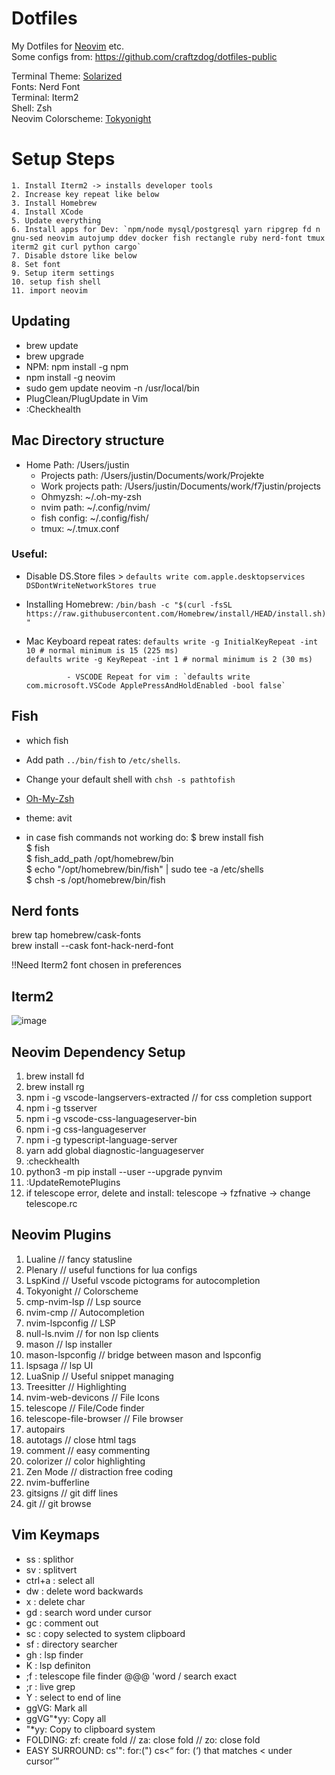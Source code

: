 # Dotfiles
My Dotfiles for [Neovim](https://neovim.io/) etc. <br>
Some configs from: https://github.com/craftzdog/dotfiles-public

Terminal Theme: [Solarized](https://github.com/mbadolato/iTerm2-Color-Schemes/blob/master/schemes/Solarized%20Dark%20-%20Patched.itermcolors)<br>
Fonts: Nerd Font<br>
Terminal: Iterm2<br>
Shell: Zsh<br>
Neovim Colorscheme: [Tokyonight](https://github.com/folke/tokyonight.nvim)

# Setup Steps
	1. Install Iterm2 -> installs developer tools
	2. Increase key repeat like below
	3. Install Homebrew
	4. Install XCode
	5. Update everything
	6. Install apps for Dev: `npm/node mysql/postgresql yarn ripgrep fd n gnu-sed neovim autojump ddev docker fish rectangle ruby nerd-font tmux iterm2 git curl python cargo`
	7. Disable dstore like below
	8. Set font
	9. Setup iterm settings
	10. setup fish shell
	11. import neovim

## Updating
- brew update<br>
- brew upgrade<br>
- NPM: npm install -g npm
- npm install -g neovim
- sudo gem update neovim -n /usr/local/bin
- PlugClean/PlugUpdate in Vim
- :Checkhealth

## Mac Directory structure
- Home Path: /Users/justin
  - Projects path: /Users/justin/Documents/work/Projekte
  - Work projects path: /Users/justin/Documents/work/f7justin/projects
  - Ohmyzsh: ~/.oh-my-zsh
  - nvim path: ~/.config/nvim/
  - fish config: ~/.config/fish/
  - tmux: ~/.tmux.conf

### Useful:
- Disable DS.Store files > `defaults write com.apple.desktopservices DSDontWriteNetworkStores true`<br>

- Installing Homebrew: `/bin/bash -c "$(curl -fsSL https://raw.githubusercontent.com/Homebrew/install/HEAD/install.sh)"`<br>

- Mac Keyboard repeat rates: `defaults write -g InitialKeyRepeat -int 10 # normal minimum is 15 (225 ms)`<br>
                             `defaults write -g KeyRepeat -int 1 # normal minimum is 2 (30 ms)`
			     
			   - VSCODE Repeat for vim : `defaults write com.microsoft.VSCode ApplePressAndHoldEnabled -bool false`

  
## Fish
 - which fish
 - Add path `../bin/fish` to `/etc/shells`.
 - Change your default shell with `chsh -s pathtofish`

 - [Oh-My-Zsh](https://github.com/ohmyzsh/ohmyzsh)
 - theme: avit
 - in case fish commands not working do: 
	$ brew install fish<br>
	$ fish<br>
	$ fish_add_path /opt/homebrew/bin<br>
	$ echo "/opt/homebrew/bin/fish" | sudo tee -a /etc/shells<br>
	$ chsh -s /opt/homebrew/bin/fish<br>

## Nerd fonts 
brew tap homebrew/cask-fonts<br>
brew install --cask font-hack-nerd-font

!!Need Iterm2 font chosen in preferences

## Iterm2
![image](https://user-images.githubusercontent.com/56719370/123977482-4edcb480-d9bf-11eb-80c8-b32196ef8013.png)

## Neovim Dependency Setup
1. brew install fd
2. brew install rg
3. npm i -g vscode-langservers-extracted // for css completion support
4. npm i -g tsserver
5. npm i -g vscode-css-languageserver-bin
6. npm i -g css-languageserver
7. npm i -g typescript-language-server
8. yarn add global diagnostic-languageserver
9. :checkhealth
10. python3 -m pip install --user --upgrade pynvim
11. :UpdateRemotePlugins
12. if telescope error, delete and install: telescope -> fzfnative -> change telescope.rc

## Neovim Plugins
1. Lualine // fancy statusline
2. Plenary // useful functions for lua configs
3. LspKind // Useful vscode pictograms for autocompletion 
4. Tokyonight // Colorscheme
5. cmp-nvim-lsp // Lsp source
6. nvim-cmp // Autocompletion
7. nvim-lspconfig // LSP
8. null-ls.nvim // for non lsp clients
9. mason // lsp installer
10. mason-lspconfig // bridge between mason and lspconfig
11. lspsaga // lsp UI
12. LuaSnip // Useful snippet managing
13. Treesitter // Highlighting
14. nvim-web-devicons // File Icons
15. telescope // File/Code finder
16. telescope-file-browser // File browser
17. autopairs
18. autotags // close html tags
19. comment // easy commenting
20. colorizer // color highlighting
21. Zen Mode // distraction free coding
22. nvim-bufferline
23. gitsigns // git diff lines
24. git // git browse
## Vim Keymaps
- ss : splithor
- sv : splitvert
- ctrl+a : select all
- dw : delete word backwards
- x : delete char
- gd : search word under cursor
- gc : comment out
- sc : copy selected to system clipboard
- sf : directory searcher
- gh : lsp finder
- K : lsp definiton
- ;f : telescope file finder @@@ 'word / search exact
- ;r : live grep
- Y : select to end of line
- ggVG: Mark all<br>
- ggVG"*yy: Copy all<br>
- "*yy: Copy to clipboard system<br>
- FOLDING: zf: create fold // za: close fold // zo: close fold<br>
- EASY SURROUND: cs'": for:(") cs<<Q> for: (<Q>) that matches < under cursor
